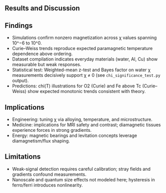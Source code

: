 Results and Discussion
----------------------

Findings
--------
- Simulations confirm nonzero magnetization across χ values spanning 10^−6 to 10^0.
- Curie–Weiss trends reproduce expected paramagnetic temperature dependence above ordering.
- Dataset compilation indicates everyday materials (water, Al, Cu) show measurable but weak responses.
- Statistical test: Weighted-mean z-test and Bayes factor on water χ measurements decisively support χ ≠ 0 (see `chi_significance_test.py` output).
- Predictions: chi(T) illustrations for O2 (Curie) and Fe above Tc (Curie–Weiss) show expected monotonic trends consistent with theory.

Implications
------------
- Engineering: tuning χ via alloying, temperature, and microstructure.
- Medicine: implications for MRI safety and contrast; diamagnetic tissues experience forces in strong gradients.
- Energy: magnetic bearings and levitation concepts leverage diamagnetism/flux shaping.

Limitations
-----------
- Weak-signal detection requires careful calibration; stray fields and gradients confound measurements.
- Nanoscale and quantum size effects not modeled here; hysteresis in ferro/ferri introduces nonlinearity.
